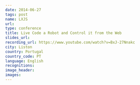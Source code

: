 ```yaml
---
date: 2014-06-27
tags: post
name: LXJS
url: 
type: conference
title: Live Code a Robot and Control it from the Web
slides_url:
recording_url: https://www.youtube.com/watch?v=BxJ-27Nnakc
city: Liston
country: Portugal
country_code: PT
language: English
recognitions:
image_header:
images:
---
```

